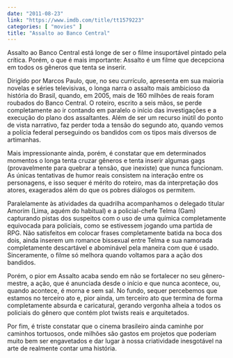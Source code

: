 ```yaml
---
date: "2011-08-23"
link: "https://www.imdb.com/title/tt1579223"
categories: [ "movies" ]
title: "Assalto ao Banco Central"
---
```

Assalto ao Banco Central está longe de ser o filme insuportável pintado pela crítica. Porém, o que é mais importante: Assalto é um filme que decepciona em todos os gêneros que tenta se inserir.

Dirigido por Marcos Paulo, que, no seu currículo, apresenta em sua maioria novelas e séries televisivas, o longa narra o assalto mais ambicioso da história do Brasil, quando, em 2005, mais de 160 milhões de reais foram roubados do Banco Central. O roteiro, escrito a seis mãos, se perde completamente ao ir contando em paralelo o início das investigações e a execução do plano dos assaltantes. Além de ser um recurso inútil do ponto de vista narrativo, faz perder toda a tensão do segundo ato, quando vemos a polícia federal perseguindo os bandidos com os tipos mais diversos de artimanhas.

Mais impressionante ainda, porém, é constatar que em determinados momentos o longa tenta cruzar gêneros e tenta inserir algumas gags (provavelmente para quebrar a tensão, que inexiste) que nunca funcionam. As únicas tentativas de humor reais consistem na interação entre os personagens, e isso sequer é mérito do roteiro, mas da interpretação dos atores, exagerados além do que os pobres diálogos os permitem.

Paralelamente às atividades da quadrilha acompanhamos o delegado titular Amorim (Lima, aquém do habitual) e a policial-chefe Telma (Gam) capturando pistas dos suspeitos com o uso de uma química completamente equivocada para policiais, como se estivessem jogando uma partida de RPG. Não satisfeitos em colocar frases completamente batida na boca dos dois, ainda inserem um romance bissexual entre Telma e sua namorada completamente descartável e abominável pela maneira com que é usado. Sinceramente, o filme só melhora quando voltamos para a ação dos bandidos.

Porém, o pior em Assalto acaba sendo em não se fortalecer no seu gênero-mestre, a ação, que é anunciada desde o início e que nunca acontece, ou, quando acontece, é morna e sem sal. No fundo, sequer percebemos que estamos no terceiro ato e, pior ainda, um terceiro ato que termina de forma completamente absurda e caricatural, gerando vergonha alheia a todos os policiais do gênero que contém plot twists reais e arquitetados.

Por fim, é triste constatar que o cinema brasileiro ainda caminhe por caminhos tortuosos, onde milhões são gastos em projetos que poderiam muito bem ser engavetados e dar lugar à nossa criatividade inesgotável na arte de realmente contar uma história.
